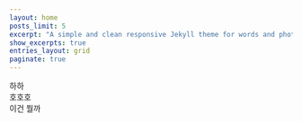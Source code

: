 ```yaml
---
layout: home
posts_limit: 5
excerpt: "A simple and clean responsive Jekyll theme for words and photos."
show_excerpts: true
entries_layout: grid
paginate: true
---
```


<div class="greeting">하하<br>호호호</div>
<div class="warning">이건 뭘까</div>